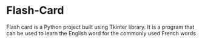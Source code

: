 # Flash-Card
Flash card is a Python project built using Tkinter library. It is a program that can be used to learn the English word for the commonly used French words
